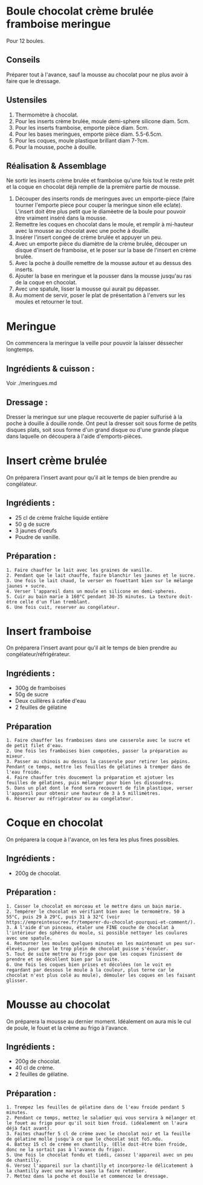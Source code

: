 # Boule chocolat crème brulée framboise meringue
Pour 12 boules.

## Conseils
Préparer tout à l'avance, sauf la mousse au chocolat pour ne plus avoir à faire que le dressage.

## Ustensiles
1. Thermomètre à chocolat.
2. Pour les inserts crème brulée, moule demi-sphere silicone diam. 5cm.
3. Pour les inserts framboise, emporte pièce diam. 5cm.
4. Pour les bases meringues, emporte pièce diam. 5.5-6.5cm.
5. Pour les coques, moule plastique brillant diam 7-?cm.
6. Pour la mousse, poche à douille.

## Réalisation & Assemblage
Ne sortir les inserts crème brulée et framboise qu'une fois tout le reste prêt et la coque en chocolat déjà remplie de la première partie de mousse.

1. Découper des inserts ronds de meringues avec un emporte-piece (faire tourner l'emporte piece pour couper la meringue sinon elle eclate). L'insert doit être plus petit que le diamèetre de la boule pour pouvoir être vraiment inséré dans la mousse.
2. Remettre les coques en chocolat dans le moule, et remplir à mi-hauteur avec la mousse au chocolat avec une poche à douille.
3. Insérer l'insert congeé de crème brulée et appuyer un peu.
4. Avec un emporte pièce du diamètre de la crème brulée, découper un disque d'insert de framboise, et le poser sur la base de l'insert en crème brulée.
5. Avec la poche à douille remettre de la mousse autour et au dessus des inserts.
6. Ajouter la base en meringue et la pousser dans la mousse jusqu'au ras de la coque en chocolat.
7. Avec une spatule, lisser la mousse qui aurait pu dépasser.
8. Au moment de servir, poser le plat de présentation à l'envers sur les moules et retourner le tout.


# Meringue

On commencera la meringue la veille pour pouvoir la laisser déssecher longtemps.

## Ingrédients & cuisson :
Voir ./meringues.md

## Dressage :
Dresser la meringue sur une plaque recouverte de papier sulfurisé à la poche à douille à douille ronde.
Ont peut la dresser soit sous forme de petits disques plats, soit sous forme d'un grand disque ou d'une grande plaque dans laquelle on découpera à l'aide d'emports-pièces.


# Insert crème brulée
On préparera l'insert avant pour qu'il ait le temps de bien prendre au congélateur.

## Ingrédients :
- 25 cl de crème fraîche liquide entière
- 50 g de sucre
- 3 jaunes d'oeufs
- Poudre de vanille.

## Préparation :
    1. Faire chauffer le lait avec les graines de vanille.
    2. Pendant que le lait chauffe, faire blanchir les jaunes et le sucre.
    3. Une fois le lait chaud, le verser en fouettant bien sur le mélange jaunes + sucre.
    4. Verser l'appareil dans un moule en silicone en demi-spheres.
    5. Cuir au bain marie à 160°C pendant 30-35 minutes. La texture doit-être celle d'un flan tremblant.
    6. Une fois cuit, reserver au congélateur.

# Insert framboise
On préparera l'insert avant pour qu'il ait le temps de bien prendre au congélateur/réfrigérateur.

## Ingrédients :
- 300g de framboises
- 50g de sucre
- Deux cuillères à cafée d'eau
- 2 feuilles de gélatine

## Préparation
    1. Faire chauffer les framboises dans une casserole avec le sucre et de petit filet d'eau.
    2. Une fois les framboises bien compotées, passer la préparation au mixeur.
    3. Passer au chinois au dessus la casserole pour retirer les pépins. Pendant ce temps, mettre les feuilles de gélatines à tremper dans de l'eau froide.
    4. Faire chauffer très doucement la préparation et ajotuer les feuilles de gélatines, puis mélanger pour bien les dissoudres.
    5. Dans un plat dont le fond sera recouvert de film plastique, verser l'appareil pour obtenir une hauteur de 3 à 5 millimètres.
    6. Réserver au réfrigérateur ou au congélateur.
    
    
# Coque en chocolat
On préparera la coque à l'avance, on les fera les plus fines possibles.

## Ingrédients :
- 200g de chocolat.

## Préparation :
    1. Casser le chocolat en morceau et le mettre dans un bain marie.
    2. Tempérer le chocolat en vérifiant bien avec le termomètre. 50 à 55°C, puis 29 à 29°C, puis 31 à 32°C (voir https://empreintesucree.fr/temperer-du-chocolat-pourquoi-et-comment/).
    3. À l'aide d'un pinceau, étaler une FINE couche de chocolat à l'intérieur des sphères du moule, si possible nettoyer les coulures avec une spatule.
    4. Retourner les moules quelques minutes en les maintenant un peu sur-élevés, pour que le trop plein de chocolat puisse s'écouler.
    5. Tout de suite mettre au frigo pour que les coques finissent de prendre et se décollent bien par la suite.
    6. Une fois les coques bien prises et décolées (on le voit en regardant par dessous le moule à la couleur, plus terne car le chocolat n'est plus colé au moule), démouler les coques en les faisant glisser.
    
    
# Mousse au chocolat
On préparera la mousse au dernier moment. Idéalement on aura mis le cul de poule, le fouet et la crème au frigo à l'avance.

## Ingrédients :
- 200g de chocolat.
- 40 cl de crème.
- 2 feuilles de gélatine.

## Préparation :
    1. Trempez les feuilles de gélatine dans de l'eau froide pendant 5 minutes.
    2. Pendant ce temps, mettez le saladier qui vous servira à mélanger et le fouet au frigo pour qu'il soit bien froid. (idéalement on l'aura déjà fait avant).
    3. Faites chauffer 5 cl de crème avec le chocolat noir et la feuille de gélatine molle jusqu'à ce que le chocolat soit fo5.ndu.
    4. Battez 15 cl de crème en chantilly. (Elle doit-être bien froide, donc ne la sortait pas à l'avance du frigo).
    5. Une fois le chocolat fondu et tiédi, cassez l'appareil avec un peu de chantilly.
    6. Versez l'appareil sur la chantilly et incorporez-le délicatement à la chantilly avec une maryse sans la faire retomber.
    7. Mettez dans la poche et douille et commencez le dressage.
